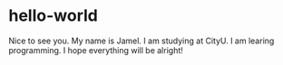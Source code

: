 # hello-world
Nice to see you.
My name is Jamel. I am studying at CityU. I am learing programming. I hope everything will be alright!
